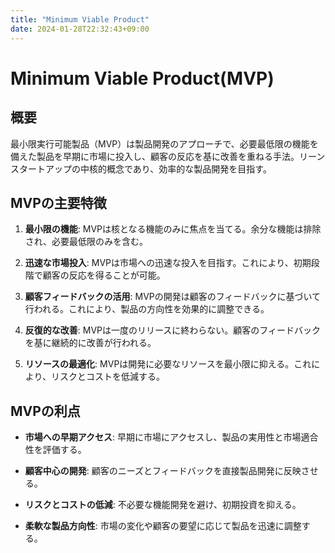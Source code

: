 ```yaml
---
title: "Minimum Viable Product"
date: 2024-01-28T22:32:43+09:00
---
```


# Minimum Viable Product(MVP)

## 概要

最小限実行可能製品（MVP）は製品開発のアプローチで、必要最低限の機能を備えた製品を早期に市場に投入し、顧客の反応を基に改善を重ねる手法。リーンスタートアップの中核的概念であり、効率的な製品開発を目指す。

## MVPの主要特徴

1. **最小限の機能**: MVPは核となる機能のみに焦点を当てる。余分な機能は排除され、必要最低限のみを含む。

2. **迅速な市場投入**: MVPは市場への迅速な投入を目指す。これにより、初期段階で顧客の反応を得ることが可能。

3. **顧客フィードバックの活用**: MVPの開発は顧客のフィードバックに基づいて行われる。これにより、製品の方向性を効果的に調整できる。

4. **反復的な改善**: MVPは一度のリリースに終わらない。顧客のフィードバックを基に継続的に改善が行われる。

5. **リソースの最適化**: MVPは開発に必要なリソースを最小限に抑える。これにより、リスクとコストを低減する。

## MVPの利点

- **市場への早期アクセス**: 早期に市場にアクセスし、製品の実用性と市場適合性を評価する。

- **顧客中心の開発**: 顧客のニーズとフィードバックを直接製品開発に反映させる。

- **リスクとコストの低減**: 不必要な機能開発を避け、初期投資を抑える。

- **柔軟な製品方向性**: 市場の変化や顧客の要望に応じて製品を迅速に調整する。
